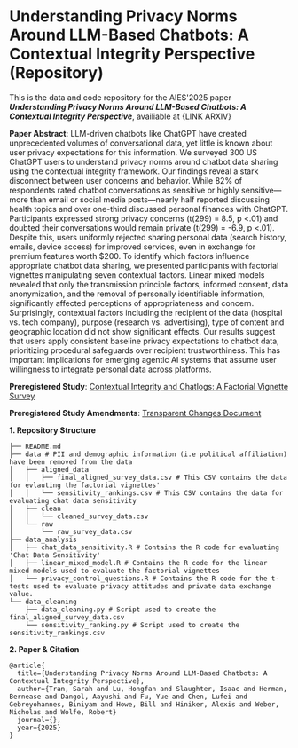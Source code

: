 # Understanding Privacy Norms Around LLM-Based Chatbots: A Contextual Integrity Perspective (Repository)

This is the data and code repository for the AIES'2025 paper ***Understanding Privacy Norms Around LLM-Based Chatbots: A Contextual Integrity Perspective***, availiable at {LINK ARXIV}

**Paper Abstract**: LLM-driven chatbots like ChatGPT have created unprecedented volumes of conversational data, yet little is known about user privacy expectations for this information. We surveyed 300 US ChatGPT users to understand privacy norms around chatbot data sharing using the contextual integrity framework. Our findings reveal a stark disconnect between user concerns and behavior. While 82\% of respondents rated chatbot conversations as sensitive or highly sensitive—more than email or social media posts—nearly half reported discussing health topics and over one-third discussed personal finances with ChatGPT. Participants expressed strong privacy concerns (t(299) = 8.5, p $<$.01) and doubted their conversations would remain private (t(299) = -6.9, p  $<$.01). Despite this, users uniformly rejected sharing personal data (search history, emails, device access) for improved services, even in exchange for premium features worth \$200. To identify which factors influence appropriate chatbot data sharing, we presented participants with factorial vignettes manipulating seven contextual factors. Linear mixed models revealed that only the transmission principle factors, informed consent, data anonymization, and the removal of personally identifiable information, significantly affected perceptions of appropriateness and concern. Surprisingly, contextual factors including the recipient of the data (hospital vs. tech company), purpose (research vs. advertising), type of content and geographic location did not show significant effects. Our results suggest that users apply consistent baseline privacy expectations to chatbot data, prioritizing procedural safeguards over recipient trustworthiness. This has important implications for emerging agentic AI systems that assume user willingness to integrate personal data across platforms.

**Preregistered Study**: [Contextual Integrity and Chatlogs: A Factorial Vignette Survey](https://osf.io/f43tb)
<p>
    
**Preregistered Study Amendments**: [Transparent Changes Document](https://osf.io/xs5cm)


**1. Repository Structure**
```
├── README.md
├── data # PII and demographic information (i.e political affiliation) have been removed from the data
│   ├── aligned_data 
│   │   ├── final_aligned_survey_data.csv # This CSV contains the data for evlauting the factorial vignettes'
│   │   └── sensitivity_rankings.csv # This CSV contains the data for evaluating chat data sensitivity
│   ├── clean
│   │   └── cleaned_survey_data.csv 
│   └── raw
│       └── raw_survey_data.csv
├── data_analysis
│   ├── chat_data_sensitivity.R # Contains the R code for evaluating 'Chat Data Sensitivity'
│   ├── linear_mixed_model.R # Contains the R code for the linear mixed models used to evaluate the factorial vignettes
│   └── privacy_control_questions.R # Contains the R code for the t-tests used to evaluate privacy attitudes and private data exchange value.
└── data_cleaning
    ├── data_cleaning.py # Script used to create the final_aligned_survey_data.csv
    └── sensitivity_ranking.py # Script used to create the sensitivity_rankings.csv

```

**2. Paper & Citation**
```
@article{
  title={Understanding Privacy Norms Around LLM-Based Chatbots: A Contextual Integrity Perspective},
  author={Tran, Sarah and Lu, Hongfan and Slaughter, Isaac and Herman, Bernease and Dangol, Aayushi and Fu, Yue and Chen, Lufei and Gebreyohannes, Biniyam and Howe, Bill and Hiniker, Alexis and Weber, Nicholas and Wolfe, Robert}
  journal={},
  year={2025}
}
```
